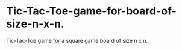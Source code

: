# Tic-Tac-Toe-game-for-board-of-size-n-x-n.
Tic-Tac-Toe game for a square game board of size n x n.
